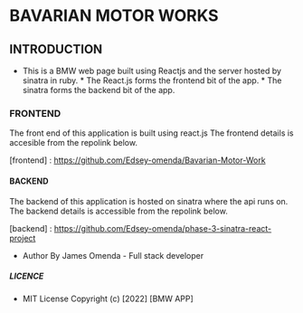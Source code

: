 # BAVARIAN  MOTOR  WORKS


## INTRODUCTION

* This  is  a BMW web  page  built  using  Reactjs  and  the  server  hosted  by  sinatra in ruby.
      * The React.js  forms  the  frontend  bit  of  the  app.
      * The  sinatra forms  the  backend  bit  of  the  app.



### FRONTEND

The  front end  of  this  application  is  built  using  react.js
The  frontend details is  accesible  from  the repolink  below.

[frontend] : https://github.com/Edsey-omenda/Bavarian-Motor-Work



#### BACKEND 

The backend of  this  application  is  hosted  on sinatra where the  api runs on.
The backend details is  accessible from  the  repolink  below.

[backend]  : https://github.com/Edsey-omenda/phase-3-sinatra-react-project

* Author By James Omenda - Full stack developer

##### LICENCE

* MIT License Copyright (c) [2022] [BMW APP]


